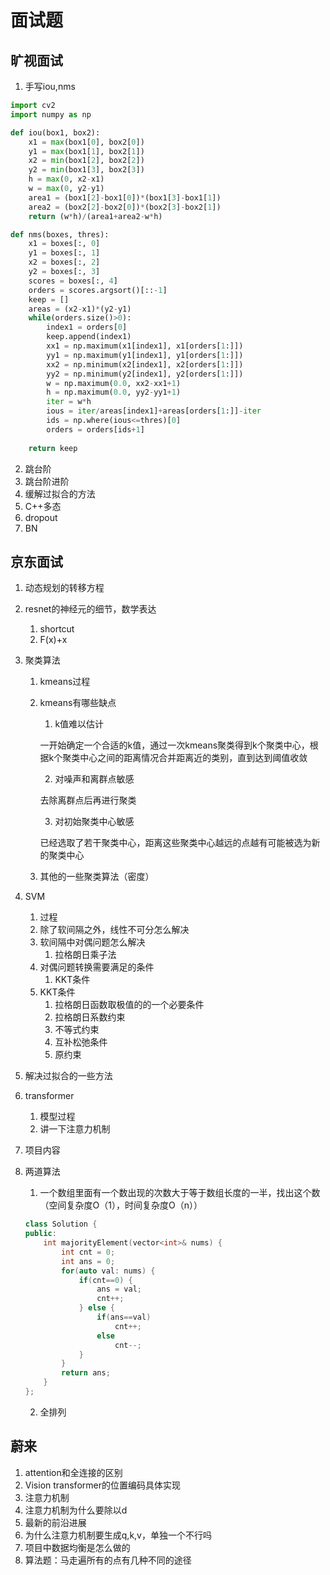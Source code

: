 # 面试题

## 旷视面试

1. 手写iou,nms

```python
import cv2
import numpy as np

def iou(box1, box2):
    x1 = max(box1[0], box2[0])
    y1 = max(box1[1], box2[1])
    x2 = min(box1[2], box2[2])
    y2 = min(box1[3], box2[3])
    h = max(0, x2-x1)
    w = max(0, y2-y1)
    area1 = (box1[2]-box1[0])*(box1[3]-box1[1])
    area2 = (box2[2]-box2[0])*(box2[3]-box2[1])
    return (w*h)/(area1+area2-w*h)

def nms(boxes, thres):
    x1 = boxes[:, 0]
    y1 = boxes[:, 1]
    x2 = boxes[:, 2]
    y2 = boxes[:, 3]
    scores = boxes[:, 4]
    orders = scores.argsort()[::-1]
    keep = []
    areas = (x2-x1)*(y2-y1)
    while(orders.size()>0):
        index1 = orders[0]
        keep.append(index1)
        xx1 = np.maximum(x1[index1], x1[orders[1:]])
        yy1 = np.maximum(y1[index1], y1[orders[1:]])
        xx2 = np.minimum(x2[index1], x2[orders[1:]])
        yy2 = np.minimum(y2[index1], y2[orders[1:]])
        w = np.maximum(0.0, xx2-xx1+1)
        h = np.maximum(0.0, yy2-yy1+1)
        iter = w*h
        ious = iter/areas[index1]+areas[orders[1:]]-iter
        ids = np.where(ious<=thres)[0]
        orders = orders[ids+1]
    
    return keep
```

2. 跳台阶
3. 跳台阶进阶
4. 缓解过拟合的方法
5. C++多态
6. dropout
7. BN

## 京东面试

1. 动态规划的转移方程

2. resnet的神经元的细节，数学表达

   1. shortcut
   2. F(x)+x

3. 聚类算法

   1. kmeans过程

   2. kmeans有哪些缺点

      1. k值难以估计

      一开始确定一个合适的k值，通过一次kmeans聚类得到k个聚类中心，根据k个聚类中心之间的距离情况合并距离近的类别，直到达到阈值收敛

      2. 对噪声和离群点敏感

      去除离群点后再进行聚类

      3. 对初始聚类中心敏感

      已经选取了若干聚类中心，距离这些聚类中心越远的点越有可能被选为新的聚类中心

   3. 其他的一些聚类算法（密度）

4. SVM

   1. 过程
   2. 除了软间隔之外，线性不可分怎么解决
   3. 软间隔中对偶问题怎么解决
      1. 拉格朗日乘子法
   4. 对偶问题转换需要满足的条件
      1. KKT条件
   5. KKT条件
      1. 拉格朗日函数取极值的的一个必要条件
      2. 拉格朗日系数约束
      3. 不等式约束
      4. 互补松弛条件
      5. 原约束

5. 解决过拟合的一些方法

6. transformer

   1. 模型过程
   2. 讲一下注意力机制

7. 项目内容

8. 两道算法

   1. 一个数组里面有一个数出现的次数大于等于数组长度的一半，找出这个数（空间复杂度O（1），时间复杂度O（n））

   ```cpp
   class Solution {
   public:
       int majorityElement(vector<int>& nums) {
           int cnt = 0;
           int ans = 0;
           for(auto val: nums) {
               if(cnt==0) {
                   ans = val;
                   cnt++;
               } else {
                   if(ans==val)
                       cnt++;
                   else
                       cnt--;
               }
           }
           return ans;
       }
   };
   ```

   2. 全排列

## 蔚来

1. attention和全连接的区别
2. Vision transformer的位置编码具体实现
3. 注意力机制
4. 注意力机制为什么要除以d
5. 最新的前沿进展
6. 为什么注意力机制要生成q,k,v，单独一个不行吗
7. 项目中数据均衡是怎么做的
8. 算法题：马走遍所有的点有几种不同的途径
